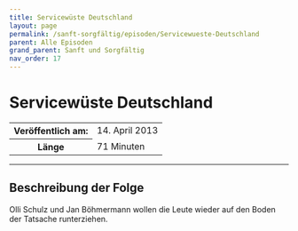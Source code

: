 ```yaml
---
title: Servicewüste Deutschland
layout: page
permalink: /sanft-sorgfältig/episoden/Servicewueste-Deutschland
parent: Alle Episoden
grand_parent: Sanft und Sorgfältig
nav_order: 17
---
```


# Servicewüste Deutschland
<table class="resp-table dcf-table dcf-table-responsive dcf-table-bordered dcf-table-striped dcf-w-100%">
                    <tbody>
                        <tr>
                            <th scope="row">Veröffentlich am:</th>
                            <td data-label="Veröffentlich am:">14. April 2013</td>
                        </tr>
                        <tr>
                            <th scope="row">Länge </th>
                            <td data-label="Länge ">71 Minuten</td>
                        </tr></tbody>
                </table>

***

## Beschreibung der Folge

<div>
Olli Schulz und Jan Böhmermann wollen die Leute wieder auf den Boden der Tatsache runterziehen.  
</div>

